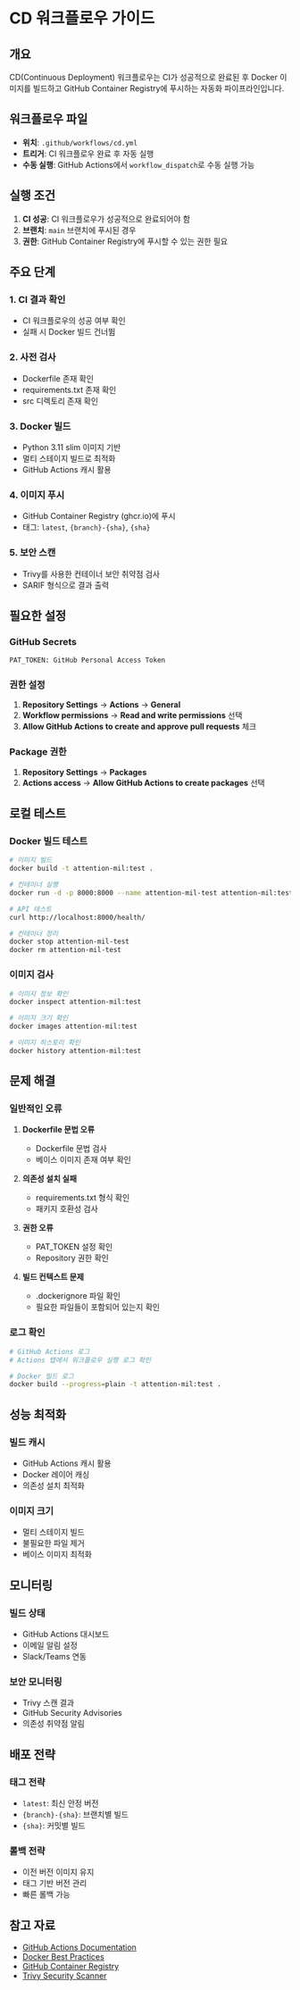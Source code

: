 # CD 워크플로우 가이드

## 개요

CD(Continuous Deployment) 워크플로우는 CI가 성공적으로 완료된 후 Docker 이미지를 빌드하고 GitHub Container Registry에 푸시하는 자동화 파이프라인입니다.

## 워크플로우 파일

- **위치**: `.github/workflows/cd.yml`
- **트리거**: CI 워크플로우 완료 후 자동 실행
- **수동 실행**: GitHub Actions에서 `workflow_dispatch`로 수동 실행 가능

## 실행 조건

1. **CI 성공**: CI 워크플로우가 성공적으로 완료되어야 함
2. **브랜치**: `main` 브랜치에 푸시된 경우
3. **권한**: GitHub Container Registry에 푸시할 수 있는 권한 필요

## 주요 단계

### 1. CI 결과 확인
- CI 워크플로우의 성공 여부 확인
- 실패 시 Docker 빌드 건너뜀

### 2. 사전 검사
- Dockerfile 존재 확인
- requirements.txt 존재 확인
- src 디렉토리 존재 확인

### 3. Docker 빌드
- Python 3.11 slim 이미지 기반
- 멀티 스테이지 빌드로 최적화
- GitHub Actions 캐시 활용

### 4. 이미지 푸시
- GitHub Container Registry (ghcr.io)에 푸시
- 태그: `latest`, `{branch}-{sha}`, `{sha}`

### 5. 보안 스캔
- Trivy를 사용한 컨테이너 보안 취약점 검사
- SARIF 형식으로 결과 출력

## 필요한 설정

### GitHub Secrets

```bash
PAT_TOKEN: GitHub Personal Access Token
```

### 권한 설정

1. **Repository Settings** → **Actions** → **General**
2. **Workflow permissions** → **Read and write permissions** 선택
3. **Allow GitHub Actions to create and approve pull requests** 체크

### Package 권한

1. **Repository Settings** → **Packages**
2. **Actions access** → **Allow GitHub Actions to create packages** 선택

## 로컬 테스트

### Docker 빌드 테스트

```bash
# 이미지 빌드
docker build -t attention-mil:test .

# 컨테이너 실행
docker run -d -p 8000:8000 --name attention-mil-test attention-mil:test

# API 테스트
curl http://localhost:8000/health/

# 컨테이너 정리
docker stop attention-mil-test
docker rm attention-mil-test
```

### 이미지 검사

```bash
# 이미지 정보 확인
docker inspect attention-mil:test

# 이미지 크기 확인
docker images attention-mil:test

# 이미지 히스토리 확인
docker history attention-mil:test
```

## 문제 해결

### 일반적인 오류

1. **Dockerfile 문법 오류**
   - Dockerfile 문법 검사
   - 베이스 이미지 존재 여부 확인

2. **의존성 설치 실패**
   - requirements.txt 형식 확인
   - 패키지 호환성 검사

3. **권한 오류**
   - PAT_TOKEN 설정 확인
   - Repository 권한 확인

4. **빌드 컨텍스트 문제**
   - .dockerignore 파일 확인
   - 필요한 파일들이 포함되어 있는지 확인

### 로그 확인

```bash
# GitHub Actions 로그
# Actions 탭에서 워크플로우 실행 로그 확인

# Docker 빌드 로그
docker build --progress=plain -t attention-mil:test .
```

## 성능 최적화

### 빌드 캐시

- GitHub Actions 캐시 활용
- Docker 레이어 캐싱
- 의존성 설치 최적화

### 이미지 크기

- 멀티 스테이지 빌드
- 불필요한 파일 제거
- 베이스 이미지 최적화

## 모니터링

### 빌드 상태

- GitHub Actions 대시보드
- 이메일 알림 설정
- Slack/Teams 연동

### 보안 모니터링

- Trivy 스캔 결과
- GitHub Security Advisories
- 의존성 취약점 알림

## 배포 전략

### 태그 전략

- `latest`: 최신 안정 버전
- `{branch}-{sha}`: 브랜치별 빌드
- `{sha}`: 커밋별 빌드

### 롤백 전략

- 이전 버전 이미지 유지
- 태그 기반 버전 관리
- 빠른 롤백 가능

## 참고 자료

- [GitHub Actions Documentation](https://docs.github.com/en/actions)
- [Docker Best Practices](https://docs.docker.com/develop/dev-best-practices/)
- [GitHub Container Registry](https://docs.github.com/en/packages/working-with-a-github-packages-registry/working-with-the-container-registry)
- [Trivy Security Scanner](https://aquasecurity.github.io/trivy/)
